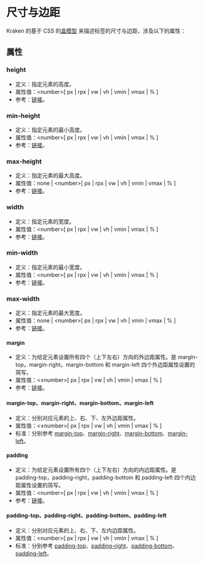 # 尺寸与边距

Kraken 的基于 CSS 的[盒模型](https://developer.mozilla.org/zh-CN/docs/Web/CSS/CSS_Box_Model/Introduction_to_the_CSS_box_model?spm=a2c7j.-zh-docs-styles-common-styles.0.0.3f95bcbbzSH3n5) 来描述标签的尺寸与边距，涉及以下的属性：

## 属性

### height

- 定义：指定元素的高度。
- 属性值：\<number>[ px | rpx | vw | vh | vmin | vmax | % ]
- 参考：[链接](https://developer.mozilla.org/zh-CN/docs/Web/CSS/height)。

### min-height

- 定义：指定元素的最小高度。
- 属性值：\<number>[ px | rpx | vw | vh | vmin | vmax | % ]
- 参考：[链接](https://developer.mozilla.org/zh-CN/docs/Web/CSS/min-height)。

### max-height

- 定义：指定元素的最大高度。
- 属性值：none | \<number>[ px | rpx | vw | vh | vmin | vmax | % ]
- 参考：[链接](https://developer.mozilla.org/zh-CN/docs/Web/CSS/max-height)。

### width

- 定义：指定元素的宽度。
- 属性值：\<number>[ px | rpx | vw | vh | vmin | vmax | % ]
- 参考：[链接](https://developer.mozilla.org/zh-CN/docs/Web/CSS/width)。

### min-width

- 定义：指定元素的最小宽度。
- 属性值：\<number>[ px | rpx | vw | vh | vmin | vmax | % ]
- 参考：[链接](https://developer.mozilla.org/zh-CN/docs/Web/CSS/min-width)。

### max-width

- 定义：指定元素的最大宽度。
- 属性值：none | \<number>[ px | rpx | vw | vh | vmin | vmax | % ]
- 参考：[链接](https://developer.mozilla.org/zh-CN/docs/Web/CSS/max-width)。

#### margin

- 定义：为给定元素设置所有四个（上下左右）方向的外边距属性。是 margin-top，margin-right，margin-bottom 和 margin-left 四个外边距属性设置的简写。
- 属性值：<±number>[ px | rpx | vw | vh | vmin | vmax | % ]
- 参考：[链接](https://developer.mozilla.org/zh-CN/docs/Web/CSS/margin)。

#### margin-top、margin-right、margin-bottom、margin-left

- 定义：分别对应元素的上、右、下、左外边距属性。
- 属性值：<±number>[ px | rpx | vw | vh | vmin | vmax | % ]
- 标准：分别参考 [margin-top](https://developer.mozilla.org/zh-CN/docs/Web/CSS/margin-top)、[margin-right](https://developer.mozilla.org/zh-CN/docs/Web/CSS/margin-right)、[margin-bottom](https://developer.mozilla.org/zh-CN/docs/Web/CSS/margin-bottom)、[margin-left](https://developer.mozilla.org/zh-CN/docs/Web/CSS/margin-left)。

#### padding

- 定义：为给定元素设置所有四个（上下左右）方向的内边距属性。是 padding-top，padding-right，padding-bottom 和 padding-left 四个内边距属性设置的简写。
- 属性值：\<number>[ px | rpx | vw | vh | vmin | vmax | % ]
- 参考：[链接](https://developer.mozilla.org/zh-CN/docs/Web/CSS/padding)。

#### padding-top、padding-right、padding-bottom、padding-left

- 定义：分别对应元素的上、右、下、左内边距属性。
- 属性值：\<number>[ px | rpx | vw | vh | vmin | vmax | % ]
- 标准：分别参考 [padding-top](https://developer.mozilla.org/zh-CN/docs/Web/CSS/padding-top)、[padding-right](https://developer.mozilla.org/zh-CN/docs/Web/CSS/padding-right)、[padding-bottom](https://developer.mozilla.org/zh-CN/docs/Web/CSS/padding-bottom)、[padding-left](https://developer.mozilla.org/zh-CN/docs/Web/CSS/padding-left)。

